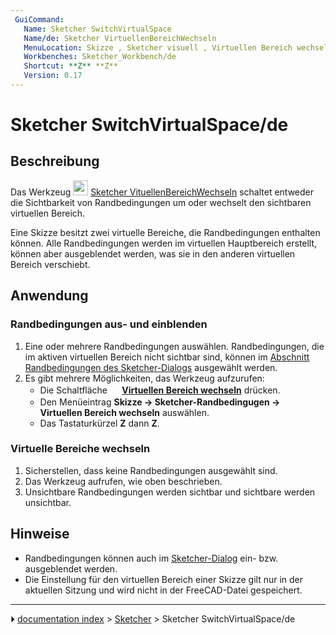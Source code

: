 ```yaml
---
 GuiCommand:
   Name: Sketcher SwitchVirtualSpace
   Name/de: Sketcher VirtuellenBereichWechseln
   MenuLocation: Skizze , Sketcher visuell , Virtuellen Bereich wechseln
   Workbenches: Sketcher_Workbench/de
   Shortcut: **Z** **Z**
   Version: 0.17
---
```


# Sketcher SwitchVirtualSpace/de



## Beschreibung

Das Werkzeug <img alt="" src=images/Sketcher_SwitchVirtualSpace.svg  style="width:24px;"> [Sketcher VituellenBereichWechseln](Sketcher_SwitchVirtualSpace/de.md) schaltet entweder die Sichtbarkeit von Randbedingungen um oder wechselt den sichtbaren virtuellen Bereich.

Eine Skizze besitzt zwei virtuelle Bereiche, die Randbedingungen enthalten können. Alle Randbedingungen werden im virtuellen Hauptbereich erstellt, können aber ausgeblendet werden, was sie in den anderen virtuellen Bereich verschiebt.



## Anwendung



### Randbedingungen aus- und einblenden 

1.  Eine oder mehrere Randbedingungen auswählen. Randbedingungen, die im aktiven virtuellen Bereich nicht sichtbar sind, können im [Abschnitt Randbedingungen des Sketcher-Dialogs](Sketcher_Dialog/de#Randbedingungen.md) ausgewählt werden.
2.  Es gibt mehrere Möglichkeiten, das Werkzeug aufzurufen:
    -   Die Schaltfläche **<img src="images/Sketcher_SwitchVirtualSpace.svg" width=16px> [Virtuellen Bereich wechseln](Sketcher_SwitchVirtualSpace/de.md)** drücken.
    -   Den Menüeintrag **Skizze → Sketcher-Randbedingugen → <img src="images/Sketcher_SwitchVirtualSpace.svg" width=16px> Virtuellen Bereich wechseln** auswählen.
    -   Das Tastaturkürzel **Z** dann **Z**.



### Virtuelle Bereiche wechseln 

1.  Sicherstellen, dass keine Randbedingungen ausgewählt sind.
2.  Das Werkzeug aufrufen, wie oben beschrieben.
3.  Unsichtbare Randbedingungen werden sichtbar und sichtbare werden unsichtbar.



## Hinweise

-   Randbedingungen können auch im [Sketcher-Dialog](Sketcher_Dialog#Constraints/de.md) ein- bzw. ausgeblendet werden.
-   Die Einstellung für den virtuellen Bereich einer Skizze gilt nur in der aktuellen Sitzung und wird nicht in der FreeCAD-Datei gespeichert.



---
⏵ [documentation index](../README.md) > [Sketcher](Sketcher_Workbench.md) > Sketcher SwitchVirtualSpace/de
